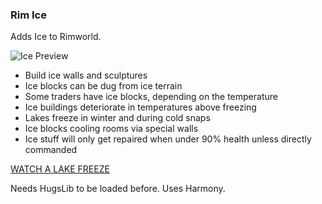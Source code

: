 ### Rim Ice ###

Adds Ice to Rimworld.

![Ice Preview](https://github.com/Fumblesneeze/RimIce/blob/master/Mod/About/Preview.png?raw=true)

* Build ice walls and sculptures
* Ice blocks can be dug from ice terrain
* Some traders have ice blocks, depending on the temperature
* Ice buildings deteriorate in temperatures above freezing
* Lakes freeze in winter and during cold snaps
* Ice blocks cooling rooms via special walls
* Ice stuff will only get repaired when under 90% health unless directly commanded

[WATCH A LAKE FREEZE](https://media.giphy.com/media/xUOrw1Wz0TvNlP3nTq/giphy.gif)

Needs HugsLib to be loaded before. Uses Harmony.
